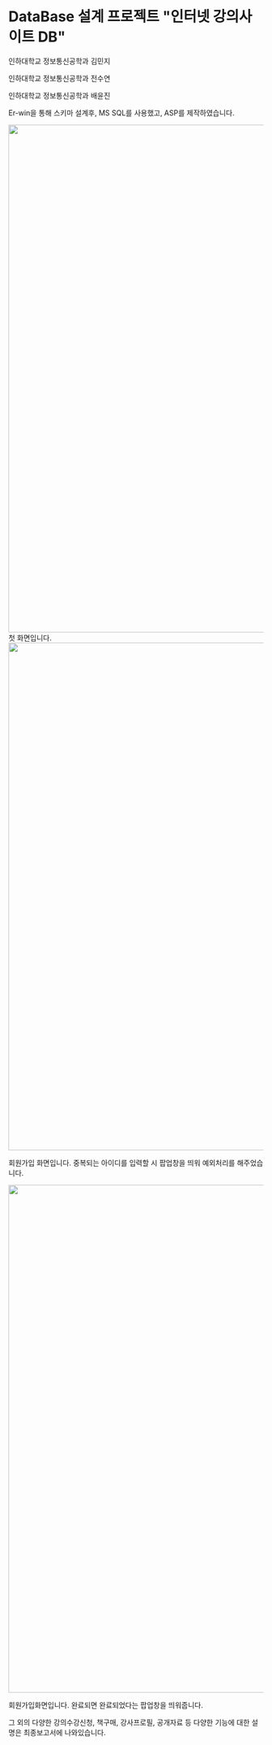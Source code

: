 # DataBase 설계 프로젝트 "인터넷 강의사이트 DB"


인하대학교 정보통신공학과 김민지

인하대학교 정보통신공학과 전수연

인하대학교 정보통신공학과 배윤진

Er-win을 통해 스키마 설계후, MS SQL를 사용했고, ASP를 제작하였습니다.


<div>
  <img width="1000" src="https://user-images.githubusercontent.com/52990629/70312076-35f93500-1856-11ea-9f03-a190a223f645.png">
  
  </div>
  첫 화면입니다.
  
  <div>
    <img width="1000" src="https://user-images.githubusercontent.com/52990629/70312181-6d67e180-1856-11ea-9946-3562b8713c2a.png">
  
  </div>
  
 회원가입 화면입니다. 중복되는 아이디를 입력할 시 팝업창을 띄워 예외처리를 해주었습니다.
 
  <div>
    <img width="1000" src="https://user-images.githubusercontent.com/52990629/70312186-6f31a500-1856-11ea-8ebc-f646a77f3d43.png">
  
  </div>
  
  회원가입화면입니다. 완료되면 완료되었다는 팝업창을 띄워줍니다.
  
  
  그 외의 다양한 강의수강신청, 책구매, 강사프로필, 공개자료 등 다양한 기능에 대한 설명은 최종보고서에 나와있습니다.
